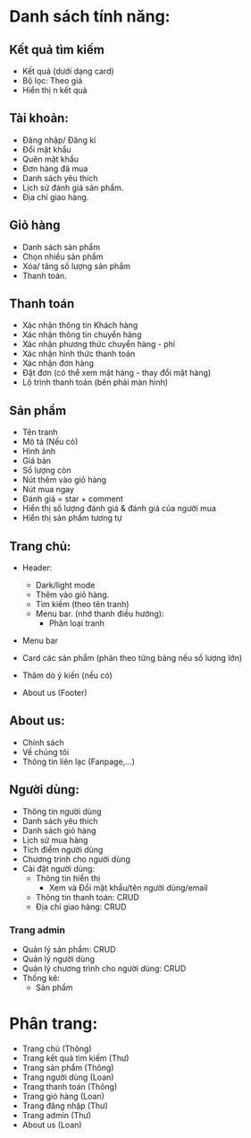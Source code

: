 # Danh sách tính năng:

## Kết quả tìm kiếm

- Kết quả (dưới dạng card)
- Bộ lọc: Theo giá
- Hiển thị n kết quả

## Tài khoản:

- Đăng nhập/ Đăng kí
- Đổi mật khẩu
- Quên mật khẩu
- Đơn hàng đã mua
- Danh sách yêu thích
- Lịch sử đánh giá sản phẩm.
- Địa chỉ giao hàng.

## Giỏ hàng

- Danh sách sản phẩm
- Chọn nhiều sản phẩm
- Xóa/ tăng số lượng sản phẩm
- Thanh toán.

## Thanh toán

- Xác nhận thông tin Khách hàng
- Xác nhận thông tin chuyển hàng
- Xác nhận phương thức chuyển hàng - phí
- Xác nhận hình thức thanh toán
- Xác nhận đơn hàng
- Đặt đơn (có thể xem mặt hàng - thay đổi mặt hàng)
- Lộ trình thanh toán (bên phải màn hình)

## Sản phẩm

- Tên tranh
- Mô tả (Nếu có)
- Hình ảnh
- Giá bán
- Số lượng còn
- Nút thêm vào giỏ hàng
- Nút mua ngay
- Đánh giá = star + comment
- Hiển thị số lượng đánh giá & đánh giá của người mua
- Hiển thị sản phẩm tương tự

## Trang chủ:

- Header:
    - Dark/light mode
    - Thêm vào giỏ hàng.
    - Tìm kiếm (theo tên tranh)
    - Menu bar. (nhớ thanh điều hướng):
        - Phân loại tranh
  
- Menu bar
- Card các sản phẩm (phân theo từng bảng nếu số lượng lớn)
- Thăm dò ý kiến (nếu có)
- About us (Footer)

## About us:
- Chính sách
- Về chúng tôi
- Thông tin liên lạc (Fanpage,...)

## Người dùng:

- Thông tin người dùng
- Danh sách yêu thích
- Danh sách giỏ hàng
- Lịch sử mua hàng
- Tích điểm người dùng
- Chương trình cho người dùng
- Cài đặt người dùng:
  - Thông tin hiển thị
    - Xem và Đổi mật khẩu/tên người dùng/email
  - Thông tin thanh toán: CRUD
  - Địa chỉ giao hàng: CRUD

### Trang admin
- Quản lý sản phẩm: CRUD
- Quản lý người dùng
- Quản lý chương trình cho người dùng: CRUD
- Thống kê:
  - Sản phẩm 

# Phân trang:
- Trang chủ (Thông)
- Trang kết quả tìm kiếm (Thư) 
- Trang sản phẩm (Thông)
- Trang người dùng (Loan)
- Trang thanh toán (Thông)
- Trang giỏ hàng (Loan)
- Trang đăng nhập (Thư)
- Trang admin (Thư)
- About us (Loan)